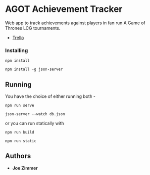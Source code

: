 # AGOT Achievement Tracker

Web app to track achievements against players in fan run A Game of Thrones LCG tournaments.

* [Trello](https://trello.com/b/pBusgoKO/achievement-app)


### Installing


```
npm install
```

```
npm install -g json-server
```


## Running 

You have the choice of either running both - 

```
npm run serve
```
```
json-server --watch db.json
```

or you can run statically with

```
npm run build

npm run static
```


## Authors

* **Joe Zimmer** 
